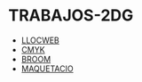 # TRABAJOS-2DG

* [LLOCWEB]()
* [CMYK]()
* [BROOM](https://aranzapastor14.github.io/Broom/)
* [MAQUETACIO]()
